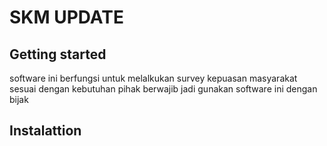 # SKM UPDATE
## Getting started

software ini berfungsi untuk melalkukan survey kepuasan masyarakat sesuai dengan kebutuhan pihak berwajib
jadi gunakan software ini dengan bijak

## Instalattion
